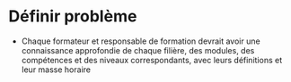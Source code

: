 # Définir problème

  - Chaque formateur et responsable de formation devrait avoir une connaissance approfondie de chaque filière, des modules, des compétences et des niveaux correspondants, avec leurs définitions et leur masse horaire